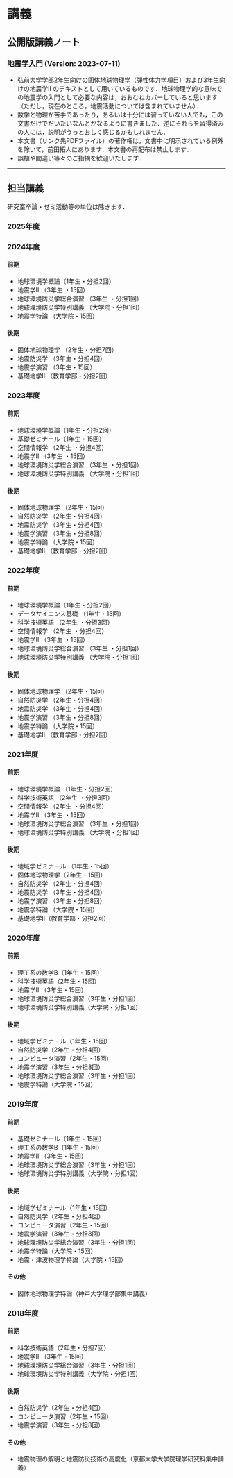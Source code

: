 # 講義

## 公開版講義ノート

### [地震学入門](./files/introseism.pdf) (Version: 2023-07-11)

- 弘前大学学部2年生向けの固体地球物理学（弾性体力学項目）および3年生向けの地震学II のテキストとして用いているものです．地球物理学的な意味での地震学の入門として必要な内容は，おおむねカバーしていると思います（ただし，現在のところ，地震活動については含まれていません）．
- 数学と物理が苦手であったり，あるいは十分には習っていない人でも，この文書だけでだいたいなんとかなるように書きました．逆にそれらを習得済みの人には，説明がうっとおしく感じるかもしれません．
- 本文書（リンク先PDFファイル）の著作権は，文書中に明示されている例外を除いて，前田拓人にあります．本文書の再配布は禁止します．
- 誤植や間違い等々のご指摘を歓迎いたします．

----


## 担当講義

研究室卒論・ゼミ活動等の単位は除きます．

### 2025年度

### 2024年度

#### 前期

- 地球環境学概論（1年生・分担2回）
- 地震学II （3年生 ・15回）
- 地球環境防災学総合演習 （3年生 ・分担1回）
- 地球環境防災学特別講義 （大学院・分担1回）
- 地震学特論 （大学院・15回）

#### 後期

- 固体地球物理学  （2年生・分担7回）
- 地震防災学  （3年生・分担4回）
- 地震学演習   （3年生・15回）
- 基礎地学II  （教育学部・分担2回）

### 2023年度

#### 前期

- 地球環境学概論（1年生・分担2回）
- 基礎ゼミナール（1年生・15回）
- 空間情報学 （2年生 ・分担4回）
- 地震学II （3年生 ・15回）
- 地球環境防災学総合演習 （3年生 ・分担1回）
- 地球環境防災学特別講義 （大学院・分担1回）

#### 後期

- 固体地球物理学  （2年生・15回）
- 自然防災学  （2年生・分担4回）
- 地震防災学  （3年生・分担4回）
- 地震学演習   （3年生・分担8回）
- 地震学特論 （大学院・15回）
- 基礎地学II  （教育学部・分担2回）

### 2022年度

#### 前期

- 地球環境学概論（1年生・分担2回）
- データサイエンス基礎 （1年生・15回）
- 科学技術英語 （2年生 ・分担3回）
- 空間情報学 （2年生 ・分担4回）
- 地震学II （3年生 ・15回）
- 地球環境防災学総合演習 （3年生 ・分担1回）
- 地球環境防災学特別講義 （大学院・分担1回）

#### 後期

- 固体地球物理学  （2年生・15回）
- 自然防災学  （2年生・分担4回）
- 地震防災学  （3年生・分担4回）
- 地震学演習   （3年生・分担8回）
- 地震学特論 （大学院・15回）
- 基礎地学II  （教育学部・分担2回）


### 2021年度

#### 前期

- 地球環境学概論 （1年生・分担2回）
- 科学技術英語 （2年生 ・分担3回）
- 空間情報学 （2年生 ・分担4回）
- 地震学II  （3年生 ・15回）
- 地球環境防災学総合演習 （3年生 ・分担1回）
- 地球環境防災学特別講義 （大学院・分担1回）

#### 後期
- 地域学ゼミナール  （1年生・15回）
- 固体地球物理学（2年生・15回）
- 自然防災学 （2年生・分担4回）
- 地震防災学 （3年生・分担4回）
- 地震学演習 （3年生・分担8回）
- 地震学特論 （大学院・15回）
- 基礎地学II（教育学部・分担2回）

### 2020年度

#### 前期

- 理工系の数学B（1年生・15回）
- 科学技術英語（2年生・15回）  
- 地震学II （3年生・15回）
- 地球環境防災学総合演習（3年生・分担1回）
- 地球環境防災学特別講義（大学院・分担1回）

#### 後期

- 地域学ゼミナール（1年生・15回）
- 自然防災学（2年生・分担4回）
- コンピュータ演習（2年生・15回）
- 地震学演習（3年生・分担8回）
- 地球環境防災学総合演習（3年生・分担1回）
- 地震学特論（大学院・15回）

### 2019年度

#### 前期

- 基礎ゼミナール（1年生・15回）
- 理工系の数学B（1年生・15回）
- 地震学II （3年生・15回）
- 地球環境防災学総合演習（3年生・分担1回）
- 地球環境防災学特別講義（大学院・分担1回）

#### 後期

- 地域学ゼミナール（1年生・15回）
- 自然防災学（2年生・分担4回）
- コンピュータ演習（2年生・15回）
- 地震学演習（3年生・分担8回）
- 地球環境防災学総合演習（3年生・分担1回）
- 地震学特論（大学院・15回）
- 地震・津波物理学特論（大学院・15回）

#### その他

- 固体地球物理学特論（神戸大学理学部集中講義）

### 2018年度

#### 前期

- 科学技術英語（2年生・分担7回）
- 地震学II （3年生・15回）
- 地球環境防災学総合演習（3年生・分担1回）
- 地球環境防災学特別講義（大学院・分担1回）
  
#### 後期

- 自然防災学（2年生・分担4回）
- コンピュータ演習（2年生・15回）
- 地震学演習（3年生・分担8回）

#### その他

- 地震物理の解明と地震防災技術の高度化（京都大学大学院理学研究科集中講義）
